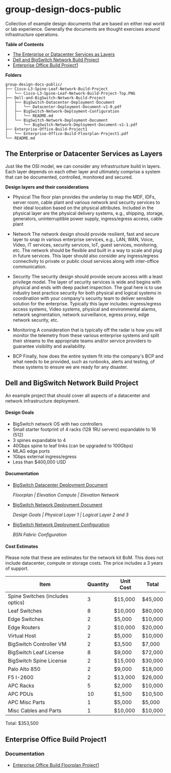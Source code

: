 # group-design-docs-public

Collection of example design documents that are based on either real world or lab experience. Generally the documents are thought exercises around infrastructure operations.

**Table of Contents**

- [The Enterprise or Datacenter Services as Layers](The-Enterprise-or-Datacenter-Services-as-Layers)
- [Dell and BigSwitch Network Build Project](#Dell-and-BigSwitch-Network-Build-Project)
- [Enterprise Office Build Project1](#Enterprise-Office-Buil-Project1)

**Folders**

```
group-design-docs-public/
├── Cisco-L3-Spine-Leaf-Network-Build-Project
│   └── Cisco-L3-Spine-Leaf-Network-Build-Project-Top.PNG
├── Dell-and-BigSwitch-Network-Build-Project
│   ├── BigSwitch-Datacenter-Deployment-Document
│   │   └── Datacenter-Deployment-Document-v1-0.pdf
│   ├── BigSwitch-Network-Deployment-Configuration
│   │   └── README.md
│   └── BigSwitch-Network-Deployment-Document
│       └── BigSwitch-Network-Deployment-Document-v1-1.pdf
├── Enterprise-Office-Build-Project1
│   └── Enterprise-Office-Build-Floorplan-Project1.pdf
└── README.md
```
## The Enterprise or Datacenter Services as Layers

Just like the OSI model, we can consider any infrastructure build in layers. Each layer depends on each other layer and ultimately comprise a system that can be documented, controlled, monitored and secured.

**Design layers and their considerations**

- Physical
  The floor plan provides the underlay to map the MDF, IDFs, server room, cable plant and various network and security services to their ideal location based on the physical attributes. Included in the physical layer are the physical delivery systems, e.g., shipping, storage, generators, uninterruptible power supply, ingress/egress access, cable plant

- Network
  The network design should provide resilient, fast and secure layer to snap in various enterprise services, e.g., LAN, WAN, Voice, Video, IT services, security services, IoT, guest services, monitoring, etc. The network should be flexible and built in a way to scale and plug in future services. This layer should also consider any ingress/egress connectivity to private or public cloud services along with inter-office communication.

- Security
  The security design should provide secure access with a least privilege model. The layer of security services is wide and begins with physical and ends with deep packet inspection. The goal here is to use industry best practice security for both physical and logical systems in coordination with your company's security team to deliver sensible solution for the enterprise. Typically this layer includes: ingress/egress access systems, Video systems, physical and environmental alarms, network segmentation, network surveillance, egress proxy, edge network security, etc.

- Monitoring
  A consideration that is typically off the radar is how you will monitor the telemetry from these various enterprise systems and split their streams to the appropriate teams and/or service providers to guarantee visibility and availability.

- BCP
  Finally, how does the entire system fit into the company's BCP and what needs to be provided, such as runbooks, alerts and testing, of these systems to ensure we are ready for any disaster.

## Dell and BigSwitch Network Build Project

An example project that should cover all aspects of a datacenter and network infrastructure deployment.

#### Design Goals

- BigSwitch network OS with two controllers
- Small starter footprint of 4 racks (128 1RU servers) expandable to 16 (512)
- 3 spines expandable to 4
- 40Gbps spine to leaf links (can be upgraded to 100Gbps)
- MLAG edge ports
- 1Gbps external ingress/egress
- Less than $400,000 USD

#### Documentation

- [BigSwitch Datacenter Deployment Document](https://github.com/hmoats/group-design-docs-public/blob/master/Dell-and-BigSwitch-Network-Build-Project/BigSwitch-Datacenter-Deployment-Document/Datacenter-Deployment-Document-v1-0.pdf) 

	*Floorplan | Elevation Compute | Elevation Network*
- [BigSwitch Network Deployment Document](https://github.com/hmoats/group-design-docs-public/blob/master/Dell-and-BigSwitch-Network-Build-Project/BigSwitch-Network-Deployment-Document/BigSwitch-Network-Deployment-Document-v1-1.pdf)

	*Design Goals | Physical Layer 1 | Logical Layer 2 and 3*
- [BigSwitch Network Deployment Configuration](https:////github.com/hmoats/group-design-docs-public/blob/master/Dell-and-BigSwitch-Network-Build-Project/BigSwitch-Network-Deployment-Configuration/README.md)

	*BSN Fabric Configuration*

#### Cost Estimates

Please note that these are estimates for the network kit BoM. This does not include datacenter, compute or storage costs. The price includes a 3 years of support. 

| Item | Quantity | Unit Cost | Total |
| --- | --- | --- | --- |
| Spine Switches (includes optics) | 3 | $15,000 | $45,000 |
| Leaf Switches | 8 | $10,000 | $80,000 |
| Edge Switches | 2 | $5,000 | $10,000 |
| Edge Routers | 2 | $10,000 | $20,000 |
| Virtual Host | 2 | $5,000 | $10,000 |
| BigSwitch Controller VM | 2 | $3,500 | $7,000 |
| BigSwitch Leaf License | 8 | $9,000 | $72,000 |
| BigSwitch Spine License | 2 | $15,000 | $30,000 |
| Palo Alto 850 | 2 | $9,000 | $18,000 |
| F5 I-2600 | 2 | $13,000 | $26,000 |
| APC Racks | 5 | $2,000 | $10,000 |
| APC PDUs | 10 | $1,500 | $10,500 |
| APC Misc Parts | 1 | $5,000 | $5,000 |
| Misc Cables and Parts | 1 | $10,000 | $10,000 |

Total: $353,500

## Enterprise Office Build Project1

### Documentation

- [Enterprise Office Build Floorplan Project1](https:////github.com/hmoats/group-design-docs-public/blob/master/Enterprise-Office-Build-Project1/Enterprise-Office-Build-Floorplan-Project1.pdf)
